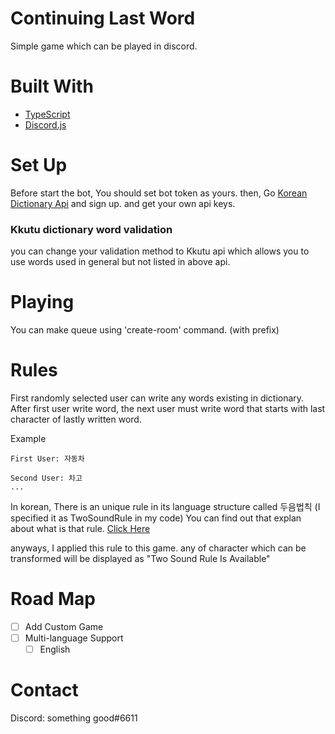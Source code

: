 # Continuing Last Word
Simple game which can be played in discord.

# Built With
* [TypeScript](https://www.typescriptlang.org/)
* [Discord.js](https://discord.js.org)


# Set Up
Before start the bot, You should set bot token as yours.
then, Go <a href="https://krdict.korean.go.kr/openApi/openApiInfo">Korean Dictionary Api</a> and sign up.
and get your own api keys.

### Kkutu dictionary word validation
you can change your validation method to Kkutu api which allows you to use words used in general but not listed in above api.


# Playing
You can make queue using 'create-room' command. (with prefix)

# Rules
First randomly selected user can write any words existing in dictionary.
After first user write word, the next user must write word that starts with last character of lastly written word.

Example
```
First User: 자동차

Second User: 차고
...
```

In korean, There is an unique rule in its language structure called 두음법칙 (I specified it as TwoSoundRule in my code)
You can find out that explan about what is that rule. [Click Here](http://askakorean.blogspot.com/2013/02/grammar-rule-beginning-sound-rule.html)

anyways, I applied this rule to this game. any of character which can be transformed will be displayed as "Two Sound Rule Is Available"

# Road Map
- [ ] Add Custom Game
- [ ] Multi-language Support
    - [ ] English

# Contact
Discord: something good#6611
